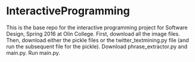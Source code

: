 # InteractiveProgramming
This is the base repo for the interactive programming project for Software Design, Spring 2016 at Olin College.
First, download all the image files.
Then, download either the pickle files or the twitter_textmining.py file (and run the subsequent file for the pickle).
Download phrase_extractor.py and main.py.
Run main.py.
